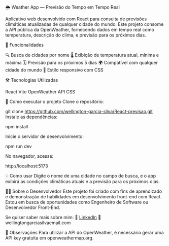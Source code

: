 🌦️ Weather App — Previsão do Tempo em Tempo Real

Aplicativo web desenvolvido com React para consulta de previsões climáticas atualizadas de qualquer cidade do mundo.
Este projeto consome a API pública da OpenWeather, fornecendo dados em tempo real como temperatura, descrição do clima, e previsão para os próximos dias.

🚀 Funcionalidades

🔍 Busca de cidades por nome
🌡️ Exibição de temperatura atual, mínima e máxima
🗓️ Previsão para os próximos 5 dias
🌍 Compatível com qualquer cidade do mundo
🎨 Estilo responsivo com CSS

🛠️ Tecnologias Utilizadas

React
Vite
OpenWeather API
CSS

🧪 Como executar o projeto
Clone o repositório:

git clone https://github.com/wellington-garcia-silva/React-previsao.git
Instale as dependências:

npm install

Inicie o servidor de desenvolvimento:

npm run dev

No navegador, acesse:

http://localhost:5173

💡 Como usar
Digite o nome de uma cidade no campo de busca, e o app exibirá as condições climáticas atuais e a previsão para os próximos dias.

🧑‍💻 Sobre o Desenvolvedor
Este projeto foi criado com fins de aprendizado e demonstração de habilidades em desenvolvimento front-end com React.
Estou em busca de oportunidades como Engenheiro de Software ou Desenvolvedor Front-End.

Se quiser saber mais sobre mim:
🔗 [LinkedIn](https://www.linkedin.com/in/wellington-garcia-/)
📧 wellingtongarciasilvaemail.com

📌 Observações
Para utilizar a API do OpenWeather, é necessário gerar uma API key gratuita em openweathermap.org.

